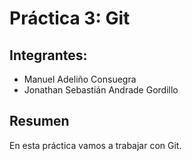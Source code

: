 # Práctica 3: Git
## Integrantes:
- Manuel Adeliño Consuegra
- Jonathan Sebastián Andrade Gordillo
## Resumen
En esta práctica vamos a trabajar con Git.
